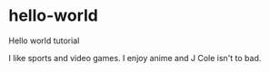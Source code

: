 # hello-world
Hello world tutorial

I like sports and video games. I enjoy anime and J Cole isn't to bad.
